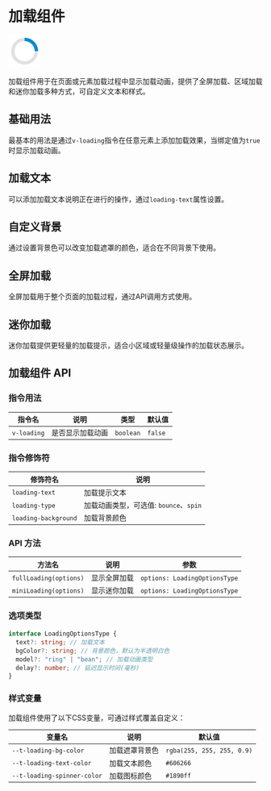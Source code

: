 <script setup lang="ts">
import loadingBasic from '../examples/loading/basic.vue'
import loadingText from '../examples/loading/text.vue'
import loadingBackground from '../examples/loading/background.vue'
import loadingFullscreen from '../examples/loading/fullscreen.vue'
import loadingMini from '../examples/loading/mini.vue'
</script>

# 加载组件

![加载组件](/components/loading.png)

加载组件用于在页面或元素加载过程中显示加载动画，提供了全屏加载、区域加载和迷你加载多种方式，可自定义文本和样式。

## 基础用法

最基本的用法是通过`v-loading`指令在任意元素上添加加载效果，当绑定值为`true`时显示加载动画。

<ClientOnly>
  <demo :component="loadingBasic" name="loading" examples="basic" />
</ClientOnly>

## 加载文本

可以添加加载文本说明正在进行的操作，通过`loading-text`属性设置。

<ClientOnly>
  <demo :component="loadingText" name="loading" examples="text" />
</ClientOnly>

## 自定义背景

通过设置背景色可以改变加载遮罩的颜色，适合在不同背景下使用。

<ClientOnly>
  <demo :component="loadingBackground" name="loading" examples="background" />
</ClientOnly>

## 全屏加载

全屏加载用于整个页面的加载过程，通过API调用方式使用。

<ClientOnly>
  <demo :component="loadingFullscreen" name="loading" examples="fullscreen" />
</ClientOnly>

## 迷你加载

迷你加载提供更轻量的加载提示，适合小区域或轻量级操作的加载状态展示。

<ClientOnly>
  <demo :component="loadingMini" name="loading" examples="mini" />
</ClientOnly>

## 加载组件 API

### 指令用法

| 指令名      | 说明             | 类型      | 默认值  |
| ----------- | ---------------- | --------- | ------- |
| `v-loading` | 是否显示加载动画 | `boolean` | `false` |

### 指令修饰符

| 修饰符名             | 说明                                   |
| -------------------- | -------------------------------------- |
| `loading-text`       | 加载提示文本                           |
| `loading-type`       | 加载动画类型，可选值: `bounce`、`spin` |
| `loading-background` | 加载背景颜色                           |

### API 方法

| 方法名                 | 说明         | 参数                          |
| ---------------------- | ------------ | ----------------------------- |
| `fullLoading(options)` | 显示全屏加载 | `options: LoadingOptionsType` |
| `miniLoading(options)` | 显示迷你加载 | `options: LoadingOptionsType` |

### 选项类型

```typescript
interface LoadingOptionsType {
  text?: string; // 加载文本
  bgColor?: string; // 背景颜色，默认为半透明白色
  model?: "ring" | "bean"; // 加载动画类型
  delay?: number; // 延迟显示时间(毫秒)
}
```

### 样式变量

加载组件使用了以下CSS变量，可通过样式覆盖自定义：

| 变量名                      | 说明           | 默认值                     |
| --------------------------- | -------------- | -------------------------- |
| `--t-loading-bg-color`      | 加载遮罩背景色 | `rgba(255, 255, 255, 0.9)` |
| `--t-loading-text-color`    | 加载文本颜色   | `#606266`                  |
| `--t-loading-spinner-color` | 加载图标颜色   | `#1890ff`                  |
